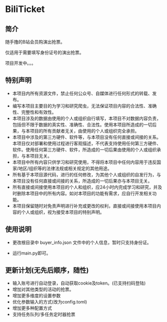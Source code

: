 # BiliTicket

## 简介

随手撸的B站会员购演出抢票。

仅适用于需要填写身份证号的演出抢票。

项目开发中。。。

## 特别声明

- 本项目内所有资源文件，禁止任何公众号、自媒体进行任何形式的转载、发布。
- 编写本项目主要目的为学习和研究爬虫，无法保证项目内容的合法性、准确性、完整性和有效性。
- 本项目涉及的数据由使用的个人或组织自行填写，本项目不对数据内容负责，包括但不限于数据的真实性、准确性、合法性。使用本项目所造成的一切后果，与本项目的所有贡献者无关，由使用的个人或组织完全承担。
- 本项目中涉及的第三方硬件、软件等，与本项目没有任何直接或间接的关系。本项目仅对部署和使用过程进行客观描述，不代表支持使用任何第三方硬件、软件。使用任何第三方硬件、软件，所造成的一切后果由使用的个人或组织承担，与本项目无关。
- 本项目中所有内容只供学习和研究使用，不得将本项目中任何内容用于违反国家/地区/组织等的法律法规或相关规定的其他用途。
- 所有基于本项目源代码，进行的任何修改，为其他个人或组织的自发行为，与本项目没有任何直接或间接的关系，所造成的一切后果亦与本项目无关。
- 所有直接或间接使用本项目的个人和组织，应24小时内完成学习和研究，并及时删除本项目中的所有内容。如对本项目的功能有需求，应自行开发相关功能。
- 本项目保留随时对免责声明进行补充或更改的权利，直接或间接使用本项目内容的个人或组织，视为接受本项目的特别声明。

## 使用说明

<!-- - 根目录创建 cookie.txt 文件，将需要的cookie填入文件中。 -->
<!-- - 根目录创建 token.txt 文件，将需要的token填入文件中。 -->
- 更改根目录中 buyer_info.json 文件中的个人信息，暂时只支持身份证。

- 运行main.py即可。

## 更新计划(无先后顺序，随性)

- 输入账号进行自动登录，自动获取cookie及token。(已支持扫码登陆)
- 增加对其他类型的活动的抢票。
- 增加更多维度的设置参数
- 优化参数输入的方式(改为config.toml)
- 增加更多种配置方式
- 支持任务队列/多任务定时器抢票
